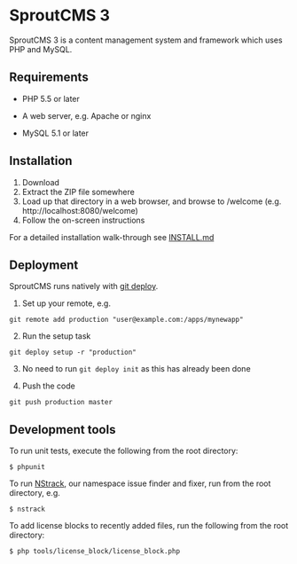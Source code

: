 SproutCMS 3
===========

SproutCMS 3 is a content management system and framework which uses PHP and MySQL.


Requirements
------------

* PHP 5.5 or later

* A web server, e.g. Apache or nginx

* MySQL 5.1 or later


Installation
------------

1. Download
2. Extract the ZIP file somewhere
3. Load up that directory in a web browser, and browse to /welcome (e.g. http://localhost:8080/welcome)
4. Follow the on-screen instructions

For a detailed installation walk-through see [INSTALL.md](INSTALL.md)


Deployment
----------

SproutCMS runs natively with [git deploy](https://github.com/mislav/git-deploy).

1. Set up your remote, e.g.
```
git remote add production "user@example.com:/apps/mynewapp"
```

2. Run the setup task
```
git deploy setup -r "production"
```

3. No need to run `git deploy init` as this has already been done

4. Push the code
```
git push production master
```


Development tools
-----------------

To run unit tests, execute the following from the root directory:
```
$ phpunit
```

To run [NStrack](https://github.com/Karmabunny/nstrack), our namespace issue finder and fixer, run from the
root directory, e.g.
```
$ nstrack
```

To add license blocks to recently added files, run the following from the root directory:
```
$ php tools/license_block/license_block.php
```


